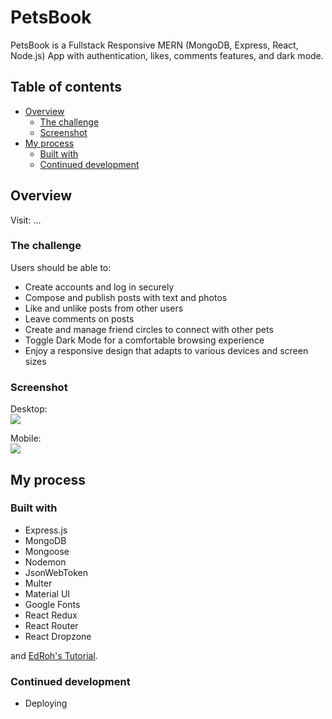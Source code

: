 # PetsBook

PetsBook is a Fullstack Responsive MERN (MongoDB, Express, React, Node.js) App with authentication, likes, comments features, and dark mode.

## Table of contents

- [Overview](#overview)
  - [The challenge](#the-challenge)
  - [Screenshot](#screenshot)
- [My process](#my-process)
  - [Built with](#built-with)
  - [Continued development](#continued-development)

## Overview

Visit: ... 

### The challenge

Users should be able to:
- Create accounts and log in securely
- Compose and publish posts with text and photos
- Like and unlike posts from other users
- Leave comments on posts
- Create and manage friend circles to connect with other pets
- Toggle Dark Mode for a comfortable browsing experience
- Enjoy a responsive design that adapts to various devices and screen sizes 

### Screenshot

Desktop:
<br>
![](./public/screenshot/petsbook-desktop.png)

Mobile:
<br>
![](./public/screenshot/petsbook-mobile.png)

## My process

### Built with

- Express.js
- MongoDB
- Mongoose
- Nodemon
- JsonWebToken
- Multer
- Material UI
- Google Fonts
- React Redux
- React Router
- React Dropzone

and [EdRoh's Tutorial](https://www.youtube.com/watch?v=K8YELRmUb5o&t=15981s).

### Continued development

- Deploying
